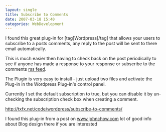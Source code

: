 ```yaml
---
layout: single
title: Subscribe to Comments
date: 2007-03-18 15:40
categories: WebDevelopment
---
```

I found this great plug-in for [tag]Wordpress[/tag] that allows your users to subscribe to a posts comments, any reply to the post will be sent to there email automatically.

This is much easier then having to check back on the post periodically to see if anyone has made a response to your response or subscribe to the comments <a href="/what-are-rss-feeds-and-how-to-use-them/">rss feed</a>.

The Plugin is very easy to install - just upload two files and activate the Plug-in in the Wordpress Plug-in's control panel.

Currently I set the default subscription to true, but you can disable it by un-checking the subscription check box when creating a comment.

<a href="http://txfx.net/code/wordpress/subscribe-to-comments/">http://txfx.net/code/wordpress/subscribe-to-comments/</a>

I found this plug-in from a post on <a href="http://www.johnchow.com/two-plugins-to-increase-blog-comments/">www.johnchow.com</a> lot of good info about Blog design there if you are interested
